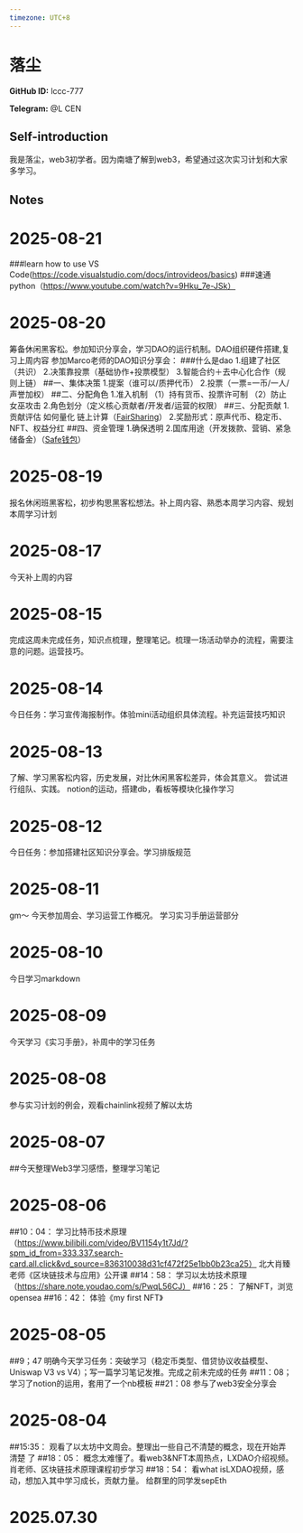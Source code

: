 ```yaml
---
timezone: UTC+8
---
```


# 落尘

**GitHub ID:** lccc-777

**Telegram:** @L CEN

## Self-introduction

我是落尘，web3初学者。因为南塘了解到web3，希望通过这次实习计划和大家多学习。

## Notes

<!-- Content_START -->
# 2025-08-21

###learn how to use VS Code(https://code.visualstudio.com/docs/introvideos/basics)
###速通python（https://www.youtube.com/watch?v=9Hku_7e-JSk）

# 2025-08-20

筹备休闲黑客松。参加知识分享会，学习DAO的运行机制。DAO组织硬件搭建,复习上周内容
参加Marco老师的DAO知识分享会：
###什么是dao
1.组建了社区（共识）
2.决策靠投票（基础协作+投票模型）
3.智能合约＋去中心化合作（规则上链）
##一、集体决策
1.提案（谁可以/质押代币）
2.投票（一票=一币/一人/声誉加权）
##二、分配角色
1.准入机制
（1）持有货币、投票许可制
（2）防止女巫攻击
2.角色划分（定义核心贡献者/开发者/运营的权限）
##三、分配贡献
1.贡献评估
如何量化
链上计算（[FairSharing](https://fairsharing.xyz/)）
2.奖励形式：原声代币、稳定币、NFT、权益分红
##四、资金管理
1.确保透明
2.国库用途（开发拨款、营销、紧急储备金）（[Safe钱包](https://app.safe.global/welcome)）

# 2025-08-19

报名休闲班黑客松，初步构思黑客松想法。补上周内容、熟悉本周学习内容、规划本周学习计划

# 2025-08-17

今天补上周的内容

# 2025-08-15

完成这周未完成任务，知识点梳理，整理笔记。梳理一场活动举办的流程，需要注意的问题。运营技巧。

# 2025-08-14

今日任务：学习宣传海报制作。体验mini活动组织具体流程。补充运营技巧知识

# 2025-08-13

了解、学习黑客松内容，历史发展，对比休闲黑客松差异，体会其意义。
尝试进行组队、实践。
notion的运动，搭建db，看板等模块化操作学习

# 2025-08-12

今日任务：参加搭建社区知识分享会。学习排版规范

# 2025-08-11

gm～
今天参加周会、学习运营工作概况。
学习实习手册运营部分

# 2025-08-10

今日学习markdown

# 2025-08-09

今天学习《实习手册》，补周中的学习任务

# 2025-08-08

参与实习计划的例会，观看chainlink视频了解以太坊

# 2025-08-07

##今天整理Web3学习感悟，整理学习笔记

# 2025-08-06

##10：04：
学习比特币技术原理（https://www.bilibili.com/video/BV1154y1t7Jd/?spm_id_from=333.337.search-card.all.click&vd_source=836310038d31cf472f25e1bb0b23ca25）
北大肖臻老师《区块链技术与应用》公开课
##14：58：
学习以太坊技术原理（https://share.note.youdao.com/s/PwqL56CJ）
##16：25：
了解NFT，浏览opensea
##16：42：
体验《my first NFT》

# 2025-08-05

##9；47
明确今天学习任务：突破学习（稳定币类型、借贷协议收益模型、Uniswap V3 vs V4）；写一篇学习笔记发推。完成之前未完成的任务
##11：08；
学习了notion的运用，套用了一个nb模板
##21：08
参与了web3安全分享会

# 2025-08-04

##15:35：
观看了以太坊中文周会。整理出一些自己不清楚的概念，现在开始弄清楚 了
##18：05：
概念太难懂了。看web3&NFT本周热点，LXDAO介绍视频。肖老师、区块链技术原理课程初步学习
##18：54：
看what isLXDAO视频，感动，想加入其中学习成长，贡献力量。
给群里的同学发sepEth

# 2025.07.30


<!-- Content_END -->
